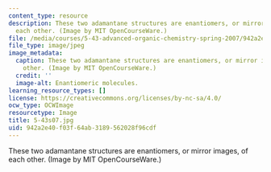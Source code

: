 ```yaml
---
content_type: resource
description: These two adamantane structures are enantiomers, or mirror images, of
  each other. (Image by MIT OpenCourseWare.)
file: /media/courses/5-43-advanced-organic-chemistry-spring-2007/942a2e40f03f64ab3189562028f96cdf_5-43s07.jpg
file_type: image/jpeg
image_metadata:
  caption: These two adamantane structures are enantiomers, or mirror images, of each
    other. (Image by MIT OpenCourseWare.)
  credit: ''
  image-alt: Enantiomeric molecules.
learning_resource_types: []
license: https://creativecommons.org/licenses/by-nc-sa/4.0/
ocw_type: OCWImage
resourcetype: Image
title: 5-43s07.jpg
uid: 942a2e40-f03f-64ab-3189-562028f96cdf
---
```

These two adamantane structures are enantiomers, or mirror images, of each other. (Image by MIT OpenCourseWare.)